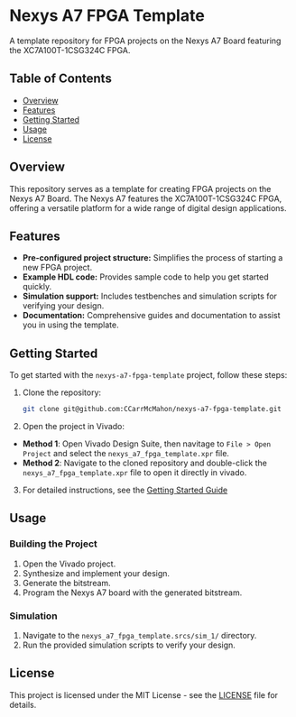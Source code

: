 # Nexys A7 FPGA Template

A template repository for FPGA projects on the Nexys A7 Board featuring the XC7A100T-1CSG324C FPGA.

## Table of Contents

-   [Overview](#overview)
-   [Features](#features)
-   [Getting Started](#getting-started)
-   [Usage](#usage)
-   [License](#license)

## Overview

This repository serves as a template for creating FPGA projects on the Nexys A7 Board. The Nexys A7 features the XC7A100T-1CSG324C FPGA, offering a versatile platform for a wide range of digital design applications.

## Features

-   **Pre-configured project structure:** Simplifies the process of starting a new FPGA project.
-   **Example HDL code:** Provides sample code to help you get started quickly.
-   **Simulation support:** Includes testbenches and simulation scripts for verifying your design.
-   **Documentation:** Comprehensive guides and documentation to assist you in using the template.

## Getting Started

To get started with the `nexys-a7-fpga-template` project, follow these steps:

1. Clone the repository:

    ```bash
    git clone git@github.com:CCarrMcMahon/nexys-a7-fpga-template.git
    ```

2. Open the project in Vivado:

-   **Method 1**: Open Vivado Design Suite, then navitage to `File > Open Project` and select the `nexys_a7_fpga_template.xpr` file.
-   **Method 2**: Navigate to the cloned repository and double-click the `nexys_a7_fpga_template.xpr` file to open it directly in vivado.

3. For detailed instructions, see the [Getting Started Guide](docs/getting_started.md)

## Usage

### Building the Project

1. Open the Vivado project.
2. Synthesize and implement your design.
3. Generate the bitstream.
4. Program the Nexys A7 board with the generated bitstream.

### Simulation

1. Navigate to the `nexys_a7_fpga_template.srcs/sim_1/` directory.
2. Run the provided simulation scripts to verify your design.

## License

This project is licensed under the MIT License - see the [LICENSE](LICENSE) file for details.
